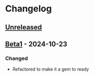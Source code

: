 # Changelog

## [Unreleased]

## [Beta1] - 2024-10-23

### Changed
- Refactored to make it a gem to ready

[unreleased]: https://github.com/olivierlacan/keep-a-changelog/compare/beta1...HEAD
[Beta1]: https://github.com/tribusonz-2/rb_fft/releases/tag/beta1
